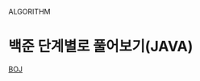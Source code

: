 ALGORITHM


# 백준 단계별로 풀어보기(JAVA) 

[BOJ](https://github\.com\/[A-Za-z\d](?:[A-Za-z0-9]|-(?=[A-Za-z0-9])){0,38}$)
